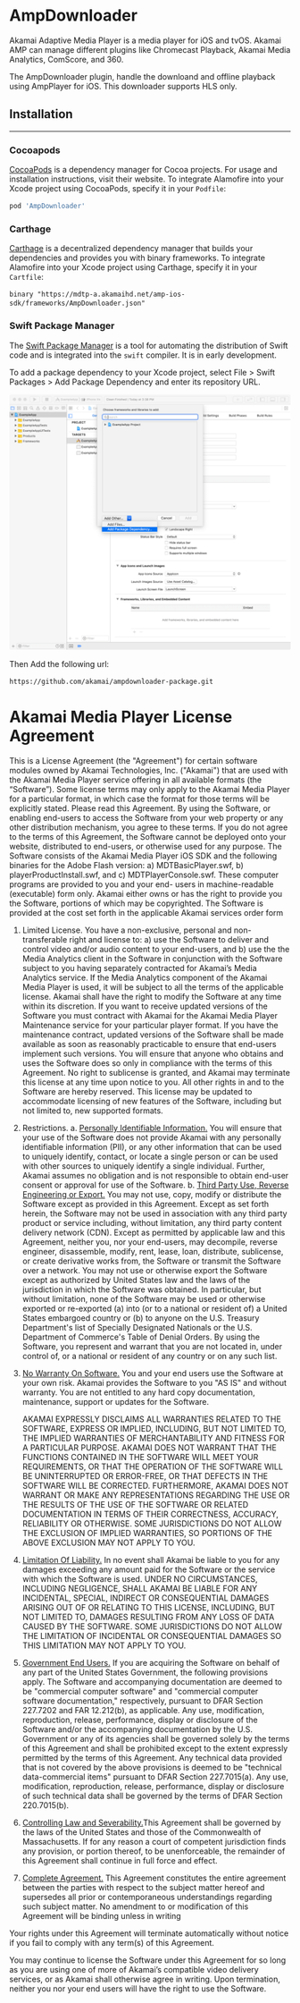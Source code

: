 # AmpDownloader

Akamai Adaptive Media Player is a media player for iOS and tvOS. Akamai AMP can manage different plugins like Chromecast Playback, Akamai Media Analytics, ComScore, and 360.

The AmpDownloader plugin, handle the downloand and offline playback using AmpPlayer for iOS. This downloader supports HLS only.

## Installation
---
### Cocoapods
[CocoaPods](https://cocoapods.org) is a dependency manager for Cocoa projects. For usage and installation instructions, visit their website. To integrate Alamofire into your Xcode project using CocoaPods, specify it in your `Podfile`:

```ruby
pod 'AmpDownloader'
```

### Carthage

[Carthage](https://github.com/Carthage/Carthage) is a decentralized dependency manager that builds your dependencies and provides you with binary frameworks. To integrate Alamofire into your Xcode project using Carthage, specify it in your `Cartfile`:

```ogdl
binary "https://mdtp-a.akamaihd.net/amp-ios-sdk/frameworks/AmpDownloader.json"
```

### Swift Package Manager
The [Swift Package Manager](https://swift.org/package-manager/) is a tool for automating the distribution of Swift code and is integrated into the `swift` compiler. It is in early development.

To add a package dependency to your Xcode project, select File > Swift Packages > Add Package Dependency and enter its repository URL.

![Install Step 1](install1.png)

Then Add the following url:

```
https://github.com/akamai/ampdownloader-package.git
```

# Akamai Media Player License Agreement
This is a License Agreement (the "Agreement") for certain software modules owned by Akamai Technologies, Inc. ("Akamai") that are used with the Akamai Media Player service offering in all available formats (the “Software”). Some license terms may only apply to the Akamai Media Player for a particular format, in which case the format for those terms will be explicitly stated.
Please read this Agreement. By using the Software, or enabling end-users to access the Software from your web property or any other distribution mechanism, you agree to these terms. If you do not agree to the terms of this Agreement, the Software cannot be deployed onto your website, distributed to end-users, or otherwise used for any purpose.
The Software consists of the Akamai Media Player iOS SDK and the following binaries for the Adobe Flash version: a) MDTBasicPlayer.swf, b) playerProductInstall.swf, and c) MDTPlayerConsole.swf. These computer programs are provided to you and your end- users in machine-readable (executable) form only. Akamai either owns or has the right to provide you the Software, portions of which may be copyrighted. The Software is provided at the cost set forth in the applicable Akamai services order form

1. Limited License. You have a non-exclusive, personal and non-transferable right and license to: a) use the Software to deliver and control video and/or audio content to your end-users, and b) use the the Media Analytics client in the Software in conjunction with the Software subject to you having separately contracted for Akamai’s Media Analytics service. If the Media Analytics component of the Akamai Media Player is used, it will be subject to all the terms of the applicable license. Akamai shall have the right to modify the Software at any time within its discretion. If you want to receive updated versions of the Software you must contract with Akamai for the Akamai Media Player Maintenance service for your particular player format. If you have the maintenance contract, updated versions of the Software shall be made available as soon as reasonably practicable to ensure that end-users implement such versions. You will ensure that anyone who obtains and uses the Software does so only in compliance with the terms of this Agreement. No right to sublicense is granted, and Akamai may terminate this license at any time upon notice to you. All other rights in and to the Software are hereby reserved. This license may be updated to accommodate licensing of new features of the Software, including but not limited to, new supported formats.
2. Restrictions.
    a. <ins>Personally Identifiable Information.</ins> You will ensure that your use of the Software does not provide Akamai with any personally identifiable information (PII), or any other information that can be used to uniquely identify, contact, or locate a single person or can be used with other sources to uniquely identify a single individual. Further, Akamai assumes no obligation and is not responsible to obtain end-user consent or approval for use of the Software.
    b. <ins>Third Party Use, Reverse Engineering or Export.</ins> You may not use, copy, modify or distribute the Software except as provided in this Agreement. Except as set forth herein, the Software may not be used in association with any third party product or service including, without limitation, any third party content delivery network (CDN). Except as permitted by applicable law and this Agreement, neither you, nor your end-users, may decompile, reverse engineer, disassemble, modify, rent, lease, loan, distribute, sublicense, or create derivative works from, the Software or transmit the Software over a network. You may not use or otherwise export the Software except as authorized by United States law and the laws of the jurisdiction in which the Software was obtained. In particular, but without limitation, none of the Software may be used or otherwise exported or re-exported (a) into (or to a national or resident of) a United States embargoed country or (b) to anyone on the U.S. Treasury Department's list of Specially Designated Nationals or the U.S. Department of Commerce's Table of Denial Orders. By using the Software, you represent and warrant that you are not located in, under control of, or a national or resident of any country or on any such list.
3. <ins>No Warranty On Software.</ins> You and your end users use the Software at your own risk. Akamai provides the Software to you "AS IS" and without warranty. You are not entitled to any hard copy documentation, maintenance, support or updates for the Software.

    AKAMAI EXPRESSLY DISCLAIMS ALL WARRANTIES RELATED TO THE SOFTWARE, EXPRESS OR IMPLIED, INCLUDING, BUT NOT LIMITED TO, THE IMPLIED WARRANTIES OF MERCHANTABILITY AND FITNESS FOR A PARTICULAR PURPOSE. AKAMAI DOES NOT WARRANT THAT THE FUNCTIONS CONTAINED IN THE SOFTWARE WILL MEET YOUR REQUIREMENTS, OR THAT THE OPERATION OF THE SOFTWARE WILL BE UNINTERRUPTED OR ERROR-FREE, OR THAT DEFECTS IN THE SOFTWARE WILL BE CORRECTED. FURTHERMORE, AKAMAI DOES NOT WARRANT OR MAKE ANY REPRESENTATIONS REGARDING THE USE OR THE RESULTS OF THE USE OF THE SOFTWARE OR RELATED DOCUMENTATION IN TERMS OF THEIR CORRECTNESS, ACCURACY, RELIABILITY OR OTHERWISE. SOME JURISDICTIONS DO NOT ALLOW THE EXCLUSION OF IMPLIED WARRANTIES, SO PORTIONS OF THE ABOVE EXCLUSION MAY NOT APPLY TO YOU.

4. <ins>Limitation Of Liability.</ins> In no event shall Akamai be liable to you for any damages exceeding any amount paid for the Software or the service with which the Software is used.
UNDER NO CIRCUMSTANCES, INCLUDING NEGLIGENCE, SHALL AKAMAI BE LIABLE FOR ANY INCIDENTAL, SPECIAL, INDIRECT OR CONSEQUENTIAL DAMAGES ARISING OUT OF OR RELATING TO THIS LICENSE, INCLUDING, BUT NOT LIMITED TO, DAMAGES RESULTING FROM ANY LOSS OF DATA CAUSED BY THE SOFTWARE. SOME JURISDICTIONS DO NOT ALLOW THE LIMITATION OF INCIDENTAL OR CONSEQUENTIAL DAMAGES SO THIS LIMITATION MAY NOT APPLY TO YOU.

5. <ins>Government End Users.</ins> If you are acquiring the Software on behalf of any part of the United States Government, the following provisions apply. The Software and accompanying documentation are deemed to be "commercial computer software" and "commercial computer software documentation," respectively, pursuant to DFAR Section 227.7202 and FAR 12.212(b), as applicable. Any use, modification, reproduction, release, performance, display or disclosure of the Software and/or the accompanying documentation by the U.S. Government or any of its agencies shall be governed solely by the terms of this Agreement and shall be prohibited except to the extent expressly permitted by the terms of this Agreement. Any technical data provided that is not covered by the above provisions is deemed to be "technical data-commercial items" pursuant to DFAR Section 227.7015(a). Any use, modification, reproduction, release, performance, display or disclosure of such technical data shall be governed by the terms of DFAR Section 220.7015(b).

6. <ins>Controlling Law and Severability.</ins>This Agreement shall be governed by the laws of the United States and those of the Commonwealth of Massachusetts. If for any reason a court of competent jurisdiction finds any provision, or portion thereof, to be unenforceable, the remainder of this Agreement shall continue in full force and effect.

7. <ins>Complete Agreement.</ins> This Agreement constitutes the entire agreement between the parties with respect to the subject matter hereof and supersedes all prior or contemporaneous understandings regarding such subject matter. No amendment to or modification of this Agreement will be binding unless in writing

Your rights under this Agreement will terminate automatically without notice if you fail to comply with any term(s) of this Agreement.

You may continue to license the Software under this Agreement for so long as you are using one of more of Akamai’s compatible video delivery services, or as Akamai shall otherwise agree in writing. Upon termination, neither you nor your end users will have the right to use the Software.
